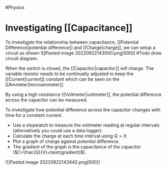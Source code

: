 #Physics 

# Investigating [[Capacitance]]
To investigate the relationship between capacitance, [[Potential Difference|potential difference]] and [[Charge|charge]], we can setup a circuit as shown
![[Pasted image 20220922143000.png|500]] #Todo draw circuit diagram.

When the switch is closed, the [[Capacitor|capacitor]] will charge. The variable resistor needs to be continually adjusted to keep the [[Current|current]] constant which can be seen on the [[Ammeter|microammeter]].

By using a high resistance [[Voltmeter|voltmeter]], the potential difference across the capacitor can be measured.

To investigate how potential difference across the capacitor changes with time for a constant current.
- Use a stopwatch to measure the voltmeter reading at regular intervals (alternatively you could use a data logger).
- Calculate the charge at each time interval using $Q=It$.
- Plot a graph of charge against potential difference.
- The gradient of the graph is the capacitance of the capacitor ($C=\frac{Q}{V}=\text{gradient}$).

![[Pasted image 20220922143442.png|500]]
